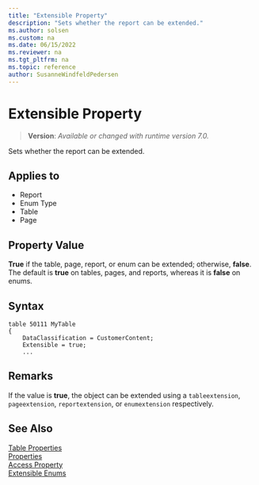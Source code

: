 ```yaml
---
title: "Extensible Property"
description: "Sets whether the report can be extended."
ms.author: solsen
ms.custom: na
ms.date: 06/15/2022
ms.reviewer: na
ms.tgt_pltfrm: na
ms.topic: reference
author: SusanneWindfeldPedersen
---
```

[//]: # (START>DO_NOT_EDIT)
[//]: # (IMPORTANT:Do not edit any of the content between here and the END>DO_NOT_EDIT.)
[//]: # (Any modifications should be made in the .xml files in the ModernDev repo.)
# Extensible Property
> **Version**: _Available or changed with runtime version 7.0._

Sets whether the report can be extended.

## Applies to
-   Report
-   Enum Type
-   Table
-   Page

[//]: # (IMPORTANT: END>DO_NOT_EDIT)

## Property Value  

**True** if the table, page, report, or enum can be extended; otherwise, **false**. The default is **true** on tables, pages, and reports, whereas it is **false** on enums.  

## Syntax

```AL
table 50111 MyTable
{
    DataClassification = CustomerContent;
    Extensible = true;
    ...

```

## Remarks

If the value is **true**, the object can be extended using a `tableextension`, `pageextension`, `reportextension`, or `enumextension` respectively.

## See Also

[Table Properties](devenv-table-properties.md)  
[Properties](devenv-properties.md)  
[Access Property](devenv-access-property.md)  
[Extensible Enums](../devenv-extensible-enums.md)
